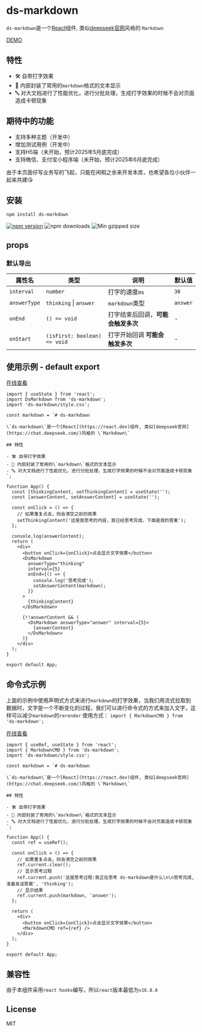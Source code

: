 # ds-markdown

`ds-markdown`是一个[React](https://react.dev)组件, 类似[deepseek官网](https://chat.deepseek.com/)风格的 `Markdown`

[DEMO](https://onshinpei.github.io/ds-markdown/)

## 特性

- 🛠 自带打字效果
- 🦮 内部封装了常用的`markdown`格式的文本显示
- 🔤 对大文档进行了性能优化，进行分批处理，生成打字效果的时候不会对页面造成卡顿现象

## 期待中的功能

- 支持多种主题（开发中）
- 增加测试用例（开发中）
- 支持H5端（未开始，预计2025年5月底完成）
- 支持微信、支付宝小程序端（未开始，预计2025年6月底完成）

由于本页面仔写业务写的飞起，只能在闲暇之余来开发本库，也希望各位小伙伴一起来共建😘

## 安装

```bash
npm install ds-markdown
```

<a href="https://www.npmjs.com/package/ds-markdown"><img src="https://img.shields.io/npm/v/ds-markdown" alt="npm version"/></a>
<img src="https://img.shields.io/npm/dm/ds-markdown.svg" alt="npm downloads"/> <img src="https://img.shields.io/bundlephobia/minzip/ds-markdown" alt="Min gzipped size"/>

## props

### 默认导出

| 属性名       | 类型                         | 说明                               | 默认值   |
| ------------ | ---------------------------- | ---------------------------------- | -------- |
| `interval`   | `number`                     | 打字的速度`ms`                     | `30`     |
| `answerType` | `thinking` \| `answer`       | `markdown`类型                     | `answer` |
| `onEnd`      | `() => void`                 | 打字结束后回调，**可能会触发多次** | -        |
| `onStart`    | `(isFirst: boolean) => void` | 打字开始回调 **可能会触发多次**    | -        |

## 使用示例 - default export

[在线查看](https://stackblitz.com/edit/vitejs-vite-ddfw8avb?file=src%2FApp.tsx)

```tsx
import { useState } from 'react';
import DsMarkdown from 'ds-markdown';
import 'ds-markdown/style.css';

const markdown = `# ds-markdown

\`ds-markdown\`是一个[React](https://react.dev)组件, 类似[deepseek官网](https://chat.deepseek.com/)风格的 \`Markdown\`

## 特性

- 🛠 自带打字效果
- 🦮 内部封装了常用的\`markdown\`格式的文本显示
- 🔤 对大文档进行了性能优化，进行分批处理，生成打字效果的时候不会对页面造成卡顿现象
`;

function App() {
  const [thinkingContent, setThinkingContent] = useState('');
  const [answerContent, setAnswerContent] = useState('');

  const onClick = () => {
    // 如果重复点击，则会清空之前的效果
    setThinkingContent('这是我思考的内容，我已经思考完成，下面是我的答案');
  };

  console.log(answerContent);
  return (
    <div>
      <button onClick={onClick}>点击显示文字效果</button>
      <DsMarkdown
        answerType="thinking"
        interval={5}
        onEnd={() => {
          console.log('思考完成');
          setAnswerContent(markdown);
        }}
      >
        {thinkingContent}
      </DsMarkdown>

      {!!answerContent && (
        <DsMarkdown answerType="answer" interval={5}>
          {answerContent}
        </DsMarkdown>
      )}
    </div>
  );
}

export default App;
```

## 命令式示例

上面的示例中使用声明式方式来进行`markdown`的打字效果，当我们用流式拉取到数据时，文字是一个不断变化的过程，我们可以进行命令式的方式来加入文字，这样可以减少`markdown`的`rerender`
使用方式：
`import { MarkdownCMD } from 'ds-markdown';`

[在线查看](https://stackblitz.com/edit/vitejs-vite-2ri8kex3?file=src%2FApp.tsx)

```tsx
import { useRef, useState } from 'react';
import { MarkdownCMD } from 'ds-markdown';
import 'ds-markdown/style.css';

const markdown = `# ds-markdown

\`ds-markdown\`是一个[React](https://react.dev)组件, 类似[deepseek官网](https://chat.deepseek.com/)风格的 \`Markdown\`

## 特性

- 🛠 自带打字效果
- 🦮 内部封装了常用的\`markdown\`格式的文本显示
- 🔤 对大文档进行了性能优化，进行分批处理，生成打字效果的时候不会对页面造成卡顿现象
`;

function App() {
  const ref = useRef();

  const onClick = () => {
    // 如果重复点击，则会清空之前的效果
    ref.current.clear();
    // 显示思考过程
    ref.current.push('这是思考过程:我正在思考 ds-markdown是什么\n\n思考完成,准备发送答案', 'thinking');
    // 显示结果
    ref.current.push(markdown, 'answer');
  };

  return (
    <div>
      <button onClick={onClick}>点击显示文字效果</button>
      <MarkdownCMD ref={ref} />
    </div>
  );
}

export default App;
```

## 兼容性

由于本组件采用`react hooks`编写，所以`react`版本最低为`v16.8.0`

## License

MIT
